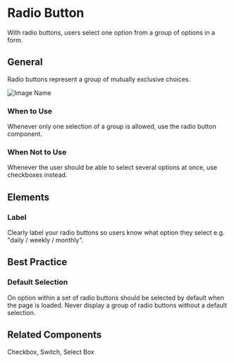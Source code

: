 # Radio Button

With radio buttons, users select one option from a group of options in a form.

## General

Radio buttons represent a group of mutually exclusive choices.

![Image Name](/assets/3_components/radio-button/image-20200810094044874.png)

### When  to Use

Whenever only one selection of a group is allowed, use the radio button component.

### When Not to Use

Whenever the user should be able to select several options at once, use checkboxes instead.

## Elements

### Label

Clearly label your radio buttons so users know what option they select e.g. "daily / weekly / monthly".

## Best Practice

### Default Selection

On option within a set of radio buttons should be selected by default when the page is loaded. Never display a group of radio buttons without a default selection.

## Related Components

Checkbox, Switch, Select Box
